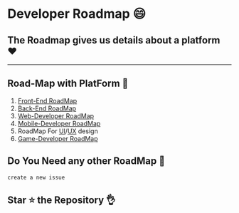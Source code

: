 # Developer Roadmap :smile:

## The Roadmap gives us details about a platform :heart:
---------------------------------------------------------------------------

## Road-Map with PlatForm :link:
1. [Front-End RoadMap](https://github.com/MadhabaPatra/developer-roadmap/blob/master/Front-End%20RoadMap/frontend.png)
2. [Back-End RoadMap](https://github.com/MadhabaPatra/developer-roadmap/blob/master/Back-End%20RoadMap/backend.png)
3. [Web-Developer RoadMap](https://github.com/MadhabaPatra/developer-roadmap/blob/master/Web-Developer%20RoadMap/web-developer%20intro.png)
4. [Mobile-Developer RoadMap](https://github.com/MadhabaPatra/developer-roadmap/blob/master/Mobile%20Developer%20RoadMap/Mobile%20intro.png)
5. RoadMap For [UI](https://github.com/MadhabaPatra/developer-roadmap/blob/master/UI%20Design/Ui%20design.png)/[UX](https://github.com/MadhabaPatra/developer-roadmap/blob/master/UX%20Design/Ux%20design.png) design
6. [Game-Developer RoadMap](https://github.com/MadhabaPatra/developer-roadmap/blob/master/Game%20Developer%20RoadMap/Game-intro.png)




## Do You Need any other RoadMap :jack_o_lantern:
```
create a new issue
```
## Star :star: the Repository :ok_hand:
